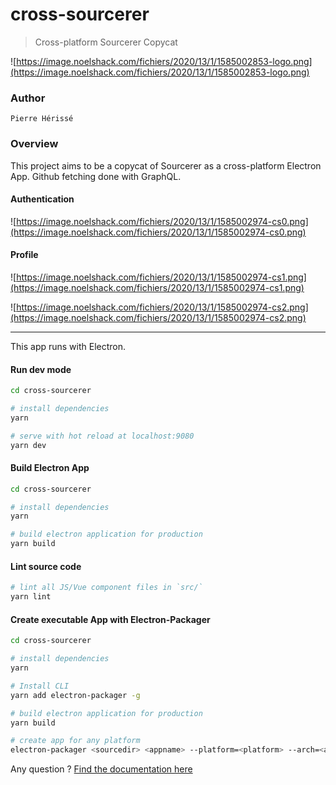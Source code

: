 # cross-sourcerer

> Cross-platform Sourcerer Copycat

![https://image.noelshack.com/fichiers/2020/13/1/1585002853-logo.png](https://image.noelshack.com/fichiers/2020/13/1/1585002853-logo.png)

### Author
`Pierre Hérissé`

### Overview

This project aims to be a copycat of Sourcerer as a cross-platform Electron App. Github fetching done with GraphQL.

#### Authentication

![https://image.noelshack.com/fichiers/2020/13/1/1585002974-cs0.png](https://image.noelshack.com/fichiers/2020/13/1/1585002974-cs0.png)

#### Profile

![https://image.noelshack.com/fichiers/2020/13/1/1585002974-cs1.png](https://image.noelshack.com/fichiers/2020/13/1/1585002974-cs1.png)

![https://image.noelshack.com/fichiers/2020/13/1/1585002974-cs2.png](https://image.noelshack.com/fichiers/2020/13/1/1585002974-cs2.png)

---

This app runs with Electron.

#### Run dev mode

``` bash
cd cross-sourcerer

# install dependencies
yarn

# serve with hot reload at localhost:9080
yarn dev

```

#### Build Electron App

``` bash
cd cross-sourcerer

# install dependencies
yarn

# build electron application for production
yarn build

```

#### Lint source code

``` bash
# lint all JS/Vue component files in `src/`
yarn lint
```


#### Create executable App with Electron-Packager

``` bash
cd cross-sourcerer

# install dependencies
yarn

# Install CLI
yarn add electron-packager -g

# build electron application for production
yarn build

# create app for any platform
electron-packager <sourcedir> <appname> --platform=<platform> --arch=<arch> [optional flags...]

```

Any question ? [Find the documentation here](https://github.com/electron/electron-packager)


